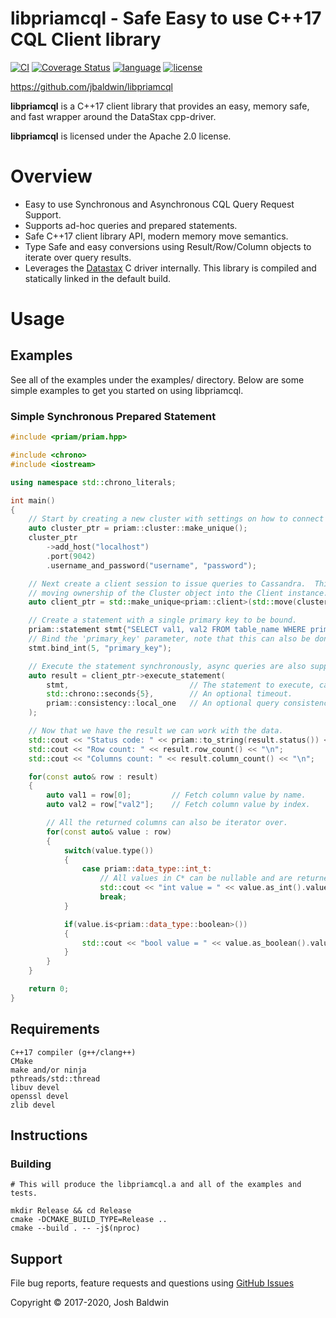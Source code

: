 libpriamcql - Safe Easy to use C++17 CQL Client library
=======================================================

[![CI](https://github.com/jbaldwin/libpriamcql/workflows/build/badge.svg)](https://github.com/jbaldwin/libpriamcql/workflows/build/badge.svg)
[![Coverage Status](https://coveralls.io/repos/github/jbaldwin/libpriamcql/badge.svg?branch=master)](https://coveralls.io/github/jbaldwin/libpriamcql?branch=master)
[![language][badge.language]][language]
[![license][badge.license]][license]

[badge.language]: https://img.shields.io/badge/language-C%2B%2B17-yellow.svg
[badge.license]: https://img.shields.io/badge/license-Apache--2.0-blue

[language]: https://en.wikipedia.org/wiki/C%2B%2B17
[license]: https://en.wikipedia.org/wiki/Apache_License

https://github.com/jbaldwin/libpriamcql

**libpriamcql** is a C++17 client library that provides an easy, memory safe, and fast wrapper around the DataStax cpp-driver.

**libpriamcql** is licensed under the Apache 2.0 license.

# Overview #
* Easy to use Synchronous and Asynchronous CQL Query Request Support.
* Supports ad-hoc queries and prepared statements.
* Safe C++17 client library API, modern memory move semantics.
* Type Safe and easy conversions using Result/Row/Column objects to iterate over query results.
* Leverages the [Datastax](https://github.com/datastax/cpp-driver) C driver internally.  This library is compiled and statically linked in the default build.

# Usage #

## Examples

See all of the examples under the examples/ directory.
Below are some simple examples to get you started on using libpriamcql.

### Simple Synchronous Prepared Statement

```C++
#include <priam/priam.hpp>

#include <chrono>
#include <iostream>

using namespace std::chrono_literals;

int main()
{
    // Start by creating a new cluster with settings on how to connect to Cassandra.
    auto cluster_ptr = priam::cluster::make_unique();
    cluster_ptr
        ->add_host("localhost")
        .port(9042)
        .username_and_password("username", "password");

    // Next create a client session to issue queries to Cassandra.  This requires
    // moving ownership of the Cluster object into the Client instance.
    auto client_ptr = std::make_unique<priam::client>(std::move(cluster_ptr));

    // Create a statement with a single primary key to be bound.
    priam::statement stmt{"SELECT val1, val2 FROM table_name WHERE primary_key = ?"};
    // Bind the 'primary_key' parameter, note that this can also be done by parameter index.
    stmt.bind_int(5, "primary_key");

    // Execute the statement synchronously, async queries are also supported.
    auto result = client_ptr->execute_statement(
        stmt,                           // The statement to execute, can be re-used via reset().
        std::chrono::seconds{5},        // An optional timeout.
        priam::consistency::local_one   // An optional query consistency.
    );

    // Now that we have the result we can work with the data.
    std::cout << "Status code: " << priam::to_string(result.status()) << "\n";
    std::cout << "Row count: " << result.row_count() << "\n";
    std::cout << "Columns count: " << result.column_count() << "\n";

    for(const auto& row : result)
    {
        auto val1 = row[0];         // Fetch column value by name.
        auto val2 = row["val2"];    // Fetch column value by index.

        // All the returned columns can also be iterator over.
        for(const auto& value : row)
        {
            switch(value.type())
            {
                case priam::data_type::int_t:
                    // All values in C* can be nullable and are returned as an optional.
                    std::cout << "int value = " << value.as_int().value_or(0) << "\n";
                    break;
            }

            if(value.is<priam::data_type::boolean>())
            {
                std::cout << "bool value = " << value.as_boolean().value_or(false) << "\n";
            }
        }
    }

    return 0;
}
```

## Requirements
    C++17 compiler (g++/clang++)
    CMake
    make and/or ninja
    pthreads/std::thread
    libuv devel
    openssl devel
    zlib devel

## Instructions

### Building
    # This will produce the libpriamcql.a and all of the examples and tests.

    mkdir Release && cd Release
    cmake -DCMAKE_BUILD_TYPE=Release ..
    cmake --build . -- -j$(nproc)

## Support

File bug reports, feature requests and questions using [GitHub Issues](https://github.com/jbaldwin/libpriamcql/issues)

Copyright © 2017-2020, Josh Baldwin
